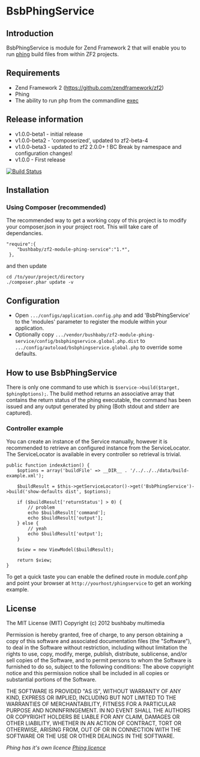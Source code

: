 # BsbPhingService

## Introduction
BsbPhingService is module for Zend Framework 2 that will enable you to run
[phing](http://www.phing.info/ "Phing") build files from within ZF2 projects.

## Requirements
  * Zend Framework 2 (https://github.com/zendframework/zf2)
  * Phing
  * The ability to run php from the commandline [exec](php.net/manual/en/function.exec.php)

## Release information

  * v1.0.0-beta1 - initial release
  * v1.0.0-beta2 - 'composerized', updated to zf2-beta-4
  * v1.0.0-beta3 - updated to zf2 2.0.0+ ! BC Break by namespace and configuration changes!
  * v1.0.0 - First release

[![Build Status](https://secure.travis-ci.org/basz/zf2-module-phing-service.png?branch=master)](http://travis-ci.org/basz/zf2-module-phing-service)


## Installation
### Using Composer (recommended)
The recommended way to get a working copy of this project is to modify your composer.json
in your project root. This will take care of dependancies.

    "require":{
        "bushbaby/zf2-module-phing-service":"1.*",
     },

and then update

	cd /to/your/project/directory
    ./composer.phar update -v
    
## Configuration

  * Open `.../configs/application.config.php` and add 'BsbPhingService'
    to the 'modules' parameter to register the module within your application.
  * Optionally copy `.../vendor/bushbaby/zf2-module-phing-service/config/bsbphingservice.global.php.dist` to
     `.../config/autoload/bsbphingservice.global.php` to override some defaults.

## How to use BsbPhingService
There is only one command to use which is `$service->build($target, $phingOptions);`. The
build method returns an associative array that contains the return status of the phing
executable, the command has been issued and any output generated by phing (Both stdout and
stderr are captured).

### Controller example
You can create an instance of the Service manually, however it is recommended to retrieve an
configured instance from the ServiceLocator. The ServiceLocator is available in
every controller so retrieval is trivial.

    public function indexAction() {
        $options = array('buildFile' => __DIR__ . '/../../../data/build-example.xml');

        $buildResult = $this->getServiceLocator()->get('BsbPhingService')->build('show-defaults dist', $options);

        if ($buildResult['returnStatus'] > 0) {
      	    // problem
            echo $buildResult['command'];
            echo $buildResult['output'];
        } else {
            // yeah
            echo $buildResult['output'];
        }

        $view = new ViewModel($buildResult);

        return $view;
    }

To get a quick taste you can enable the defined route in module.conf.php and point your 
browser at `http://yourhost/phingservice` to get an working example.

## License
The MIT License (MIT)
Copyright (c) 2012 bushbaby multimedia

Permission is hereby granted, free of charge, to any person obtaining a copy of this
software and associated documentation files (the "Software"), to deal in the Software
without restriction, including without limitation the rights to use, copy, modify, merge,
publish, distribute, sublicense, and/or sell copies of the Software, and to permit persons
to whom the Software is furnished to do so, subject to the following conditions:
The above copyright notice and this permission notice shall be included in all copies or
substantial portions of the Software.

THE SOFTWARE IS PROVIDED "AS IS", WITHOUT WARRANTY OF ANY KIND, EXPRESS OR IMPLIED,
INCLUDING BUT NOT LIMITED TO THE WARRANTIES OF MERCHANTABILITY, FITNESS FOR A PARTICULAR
PURPOSE AND NONINFRINGEMENT. IN NO EVENT SHALL THE AUTHORS OR COPYRIGHT HOLDERS BE LIABLE
FOR ANY CLAIM, DAMAGES OR OTHER LIABILITY, WHETHER IN AN ACTION OF CONTRACT, TORT OR
OTHERWISE, ARISING FROM, OUT OF OR IN CONNECTION WITH THE SOFTWARE OR THE USE OR
OTHER DEALINGS IN THE SOFTWARE.

_Phing has it's own licence [Phing licence](http://www.phing.info/trac/wiki/Users/License/ "Phing licence")_